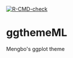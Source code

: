 <!-- badges: start -->

[![R-CMD-check](https://github.com/Mengbo-Li/ggthemeML/actions/workflows/R-CMD-check.yaml/badge.svg)](https://github.com/Mengbo-Li/ggthemeML/actions/workflows/R-CMD-check.yaml)

<!-- badges: end -->

# ggthemeML

Mengbo's ggplot theme
